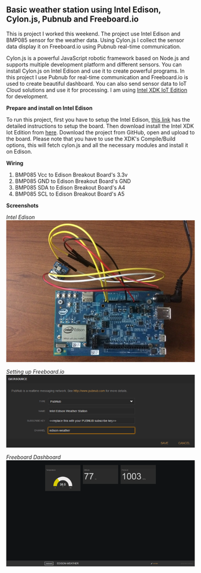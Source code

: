 Basic weather station using Intel Edison, Cylon.js, Pubnub and Freeboard.io
-------------------------------------

This is project I worked this weekend. The project use Intel Edison and BMP085 sensor for the weather data. Using Cylon.js I collect the sensor data display it on Freeboard.io using Pubnub real-time communication. 

Cylon.js is a powerful JavaScript robotic framework based on Node.js and supports multiple development platform and different sensors. You can install Cylon.js on Intel Edison and use it to create powerful programs. In this project I use Pubnub for real-time communication and Freeboard.io is used to create beautiful dashboard. You can also send sensor data to IoT Cloud solutions and use it for processing. I am using [Intel XDK IoT Edition](https://software.intel.com/en-us/html5/xdk-iot) for development.

**Prepare and install on Intel Edison**

To run this project, first you have to setup the Intel Edison, [this link](https://software.intel.com/en-us/iot/getting-started) has the detailed instructions to setup the board. Then download install the Intel XDK Iot Edition from [here](https://software.intel.com/en-us/html5/xdk-iot). Download the project from GitHub, open and upload to the board. Please note that you have to use the XDK's Compile/Build options, this will fetch cylon.js and all the necessary modules and install it on Edison.

**Wiring**

 1. BMP085 Vcc to Edison Breakout Board's 3.3v 
 2. BMP085 GND to Edison Breakout Board's GND 
 3. BMP085 SDA to Edison Breakout Board's A4 
 4. BMP085 SCL to Edison Breakout Board's A5

**Screenshots**

*Intel Edison*
![Intel Edison](https://raw.githubusercontent.com/krvarma/edison-weather-station/master/images/IMG_0009.JPG)

*Setting up Freeboard.io*
![Setting up Freeboard.io](https://raw.githubusercontent.com/krvarma/edison-weather-station/master/images/datasource.png)

*Freeboard Dashboard*
![Freeboard Dashboard](https://raw.githubusercontent.com/krvarma/edison-weather-station/master/images/dashboard.png)